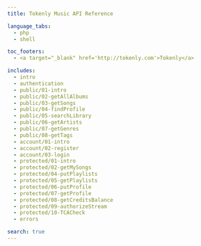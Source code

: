 ```yaml
---
title: Tokenly Music API Reference

language_tabs:
  - php
  - shell

toc_footers:
  - <a target="_blank" href='http://tokenly.com'>Tokenly</a>

includes:
  - intro
  - authentication
  - public/01-intro
  - public/02-getAllAlbums
  - public/03-getSongs
  - public/04-findProfile
  - public/05-searchLibrary
  - public/06-getArtists
  - public/07-getGenres
  - public/08-getTags
  - account/01-intro
  - account/02-register
  - account/03-login
  - protected/01-intro
  - protected/02-getMySongs
  - protected/04-putPlaylists
  - protected/05-getPlaylists
  - protected/06-putProfile
  - protected/07-getProfile
  - protected/08-getCreditsBalance
  - protected/09-authorizeStream
  - protected/10-TCACheck
  - errors

search: true
---
```

